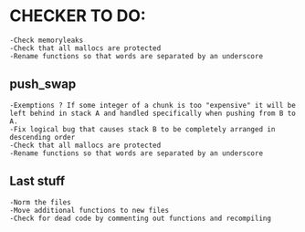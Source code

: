 # CHECKER TO DO:
	-Check memoryleaks
	-Check that all mallocs are protected
	-Rename functions so that words are separated by an underscore
## push_swap
	-Exemptions ? If some integer of a chunk is too "expensive" it will be left behind in stack A and handled specifically when pushing from B to A.
	-Fix logical bug that causes stack B to be completely arranged in descending order
	-Check that all mallocs are protected
	-Rename functions so that words are separated by an underscore

## Last stuff
	-Norm the files
	-Move additional functions to new files
	-Check for dead code by commenting out functions and recompiling
	

